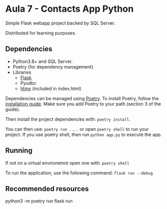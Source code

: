 # Aula 7 - Contacts App Python

Simple Flask webapp project backed by SQL Server.

Distributed for learning purposes.

## Dependencies

- Python3.8+ and SQL Server.
- Poetry (for dependency management)
- Libraries
  - [Flask](https://flask.palletsprojects.com)
  - Pyodbc
  - [htmx](https://htmx.org) (included in index.html)

Dependencies can be managed using [Poetry](https://python-poetry.org/). 
To install Poetry, follow the [installation guide](https://python-poetry.org/docs/#installing-with-the-official-installer).
Make sure you add Poetry to your path (section 3 of the guide).

Then install the project dependencies with: `poetry install`.

You can then use: `poetry run ....` or open `poetry shell` to run your project.
If you use poetry shell, then run `python app.py` to execute the app.

## Running

If not on a virtual environemnt open one with: `poetry shell`

To run the application, use the following command: `flask run --debug`

## Recommended resources


 python3 -m poetry run flask run




